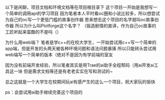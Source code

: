 以下是闲聊，项目文档和环境文档等在项目根目录下
这个项目一开始是我想写一个简单的调用api的学习项目
因为笔者本人平时看oc圈和小说比较多，所以想尝试为自己的oc写一个更低门槛的故事创作器
思来想去这个项目的名字就叫oc故事创作器
所以为什么叫Plotforge这个名字？ （锻造剧情的直译，作为自己oc故事的工匠听起来蛮酷的不是吗（）

为什么用web端？
笔者是学c++的在校大学生，一开始尝试用c++写一个简单的app端，但是开发的头两天被各种环境问题和语法问题暴揍
所以只能转头尝试用web端写一个简单的版本（绝对不是因为有学前端的室友

因为没有前端开发经验，所以笔者其实是用Trae的ai助手全程帮码（用ai开发ai工具这一块
但是需求文档等还是有老老实实在写和测试的~

总之这就是一个大学生在校期间玩ai有感产生的这么一个项目，祝大家玩的愉快

ps：会尝试用ai助手继续完善这个项目的